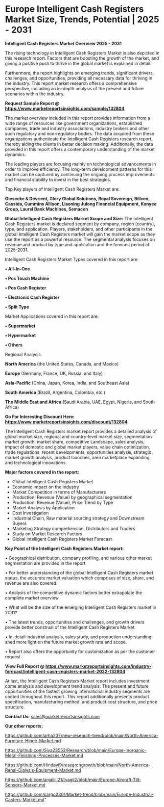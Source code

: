 # Europe Intelligent Cash Registers Market Size, Trends, Potential | 2025 - 2031

<Strong> Intelligent Cash Registers Market Overview 2025 - 2031</strong>

The rising technology in Intelligent Cash Registers Market is also depicted in this research report. Factors that are boosting the growth of the market, and giving a positive push to thrive in the global market is explained in detail.

Furthermore, the report highlights on emerging trends, significant drivers, challenges, and opportunities, providing all necessary data for thriving in the industry. This report market research offers a comprehensive perspective, including an in-depth analysis of the present and future scenarios within the industry.

<strong>Request Sample Report @ <a href=https://www.marketreportsinsights.com/sample/132804>https://www.marketreportsinsights.com/sample/132804</a></strong>

The market overview included in this report provides information from a wide range of resources like government organizations, established companies, trade and industry associations, industry brokers and other such regulatory and non-regulatory bodies. The data acquired from these organizations authenticate the Intelligent Cash Registers research report, thereby aiding the clients in better decision making. Additionally, the data provided in this report offers a contemporary understanding of the market dynamics.

The leading players are focusing mainly on technological advancements in order to improve efficiency. The long-term development patterns for this market can be captured by continuing the ongoing process improvements and financial stability to invest in the best strategies.

Top Key players of Intelligent Cash Registers Market are:

<strong>Giesecke & Devrient, Glory Global Solutions, Royal Sovereign, Billcon, Cassida, Cummins Allison, Liaoning Julong Financial Equipment, Konyee Group, Laurel Bank Machines, Semacon</strong>

<strong><b>Global Intelligent Cash Registers Market Scope and Size:</b></strong>
The Intelligent Cash Registers market is declared segment by company, region (country), type, and application. Players, stakeholders, and other participants in the global Intelligent Cash Registers market will gain the market scope as they use the report as a powerful resource. The segmental analysis focuses on revenue and product by type and application and the forecast period of 2025-2031.

Intelligent Cash Registers Market Types covered in this report are:

<strong>• All-In-One

• Pos Touch Machine

• Pos Cash Register

• Electronic Cash Register

• Split Type</strong>

Market Applications covered in this report are:

<strong>• Supermarket

• Hypermarket

• Others</strong> 

Regional Analysis

<strong>North America</strong> (the United States, Canada, and Mexico)

<strong>Europe</strong> (Germany, France, UK, Russia, and Italy)

<strong>Asia-Pacific</strong> (China, Japan, Korea, India, and Southeast Asia)

<strong>South America</strong> (Brazil, Argentina, Colombia, etc.)

<strong>The Middle East and Africa</strong> (Saudi Arabia, UAE, Egypt, Nigeria, and South Africa)

<strong>Go For Interesting Discount Here: <a href=https://www.marketreportsinsights.com/discount/132804>https://www.marketreportsinsights.com/discount/132804</a></strong>

The Intelligent Cash Registers market report provides a detailed analysis of global market size, regional and country-level market size, segmentation market growth, market share, competitive Landscape, sales analysis, impact of domestic and global market players, value chain optimization, trade regulations, recent developments, opportunities analysis, strategic market growth analysis, product launches, area marketplace expanding, and technological innovations.

<strong><b>Major factors covered in the report:</b></strong>
<ul>
  <li>Global Intelligent Cash Registers Market </li>
  <li>Economic Impact on the Industry</li>
  <li>Market Competition in terms of Manufacturers</li>
  <li>Production, Revenue (Value) by geographical segmentation</li>
  <li>Production, Revenue (Value), Price Trend by Type</li>
  <li>Market Analysis by Application</li>
  <li>Cost Investigation</li>
  <li>Industrial Chain, Raw material sourcing strategy and Downstream Buyers</li>
  <li>Marketing Strategy comprehension, Distributors and Traders</li>
  <li>Study on Market Research Factors</li>
  <li>Global Intelligent Cash Registers Market Forecast</li>
</ul>

<strong><b>Key Point of the Intelligent Cash Registers Market report:</b></strong>

• Geographical distribution, company profiling, and various other market segmentation are provided in the report.

• For better understanding of the global Intelligent Cash Registers market status, the accurate market valuation which comprises of size, share, and revenue are also covered.

• Analysis of the competitive dynamic factors better extrapolate the complete market overview

• What will be the size of the emerging Intelligent Cash Registers market in 2031?

• The latest trends, opportunities and challenges, and growth drivers provide better construal of the Intelligent Cash Registers Market.

• In-detail industrial analysis, sales study, and production understanding shed more light on the future market growth rate and scope.

• Report also offers the opportunity for customization as per the customer request.

<strong><b>View Full Report @ <a href=https://www.marketreportsinsights.com/industry-forecast/intelligent-cash-registers-market-2022-132804>https://www.marketreportsinsights.com/industry-forecast/intelligent-cash-registers-market-2022-132804</a></b></strong>


At last, the Intelligent Cash Registers Market report includes investment come analysis and development trend analysis. The present and future opportunities of the fastest growing international industry segments are coated throughout this report. This report additionally presents product specification, manufacturing method, and product cost structure, and price structure.

<strong>Contact Us:</strong>
sales@marketreportsinsights.com

<strong>Our other reports:</strong>

<a href=https://github.com/arha237/new-research-trend/blob/main/North-America-Furniture-Hinge-Market.md>https://github.com/arha237/new-research-trend/blob/main/North-America-Furniture-Hinge-Market.md</a>

<a href=https://github.com/Siya23553/Research/blob/main/Europe-Inorganic-Metal-Finishing-Processes-Market.md>https://github.com/Siya23553/Research/blob/main/Europe-Inorganic-Metal-Finishing-Processes-Market.md</a>

<a href=https://github.com/Hindavi9/researchgrowth/blob/main/North-America-Renal-Dialysis-Equipment-Market.md>https://github.com/Hindavi9/researchgrowth/blob/main/North-America-Renal-Dialysis-Equipment-Market.md</a>

<a href=https://github.com/anjaliiii21/tyagii2/blob/main/Europe-Aircraft-Tilt-Sensors-Market.md>https://github.com/anjaliiii21/tyagii2/blob/main/Europe-Aircraft-Tilt-Sensors-Market.md</a>

<a href=https://github.com/cargo2301/Market-trend/blob/main/Europe-Industrial-Casters-Market.md>https://github.com/cargo2301/Market-trend/blob/main/Europe-Industrial-Casters-Market.md</a>"
